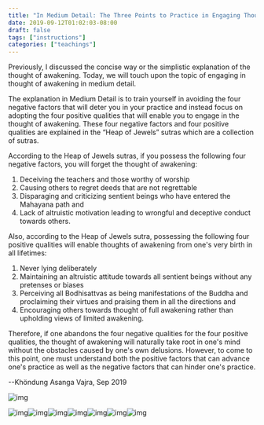 ```yaml
---
title: "In Medium Detail: The Three Points to Practice in Engaging Thought of Awakening(2)"
date: 2019-09-12T01:02:03-08:00
draft: false
tags: ["instructions"]
categories: ["teachings"]
---
```


Previously, I discussed the concise way or the simplistic explanation of the thought of awakening. Today, we will touch upon the topic of engaging in thought of awakening in medium detail. 

The explanation in Medium Detail is to train yourself in avoiding the four negative factors that will deter you in your practice and instead focus on adopting the four positive qualities that will enable you to engage in the thought of awakening. These four negative factors and four positive qualities are explained in the “Heap of Jewels” sutras which are a collection of sutras.

According to the Heap of Jewels sutras, if you possess the following four negative factors, you will forget the thought of awakening: 

1. Deceiving the teachers and those worthy of worship
1. Causing others to regret deeds that are not regrettable
1. Disparaging and criticizing sentient beings who have entered the Mahayana path and 
1. Lack of altruistic motivation leading to wrongful and deceptive conduct towards others.

Also, according to the Heap of Jewels sutra, possessing the following four positive qualities will enable thoughts of awakening from one's very birth in all lifetimes: 

1. Never lying deliberately
1. Maintaining an altruistic attitude towards all sentient beings without any pretenses or biases 
1. Perceiving all Bodhisattvas as being manifestations of the Buddha and proclaiming their virtues and praising them in all the directions and 
1. Encouraging others towards thought of full awakening rather than upholding views of limited awakening.

Therefore, if one abandons the four negative qualities for the four positive qualities, the thought of awakening will naturally take root in one's mind without the obstacles caused by one's own delusions. However, to come to this point, one must understand both the positive factors that can advance one's practice as well as the negative factors that can hinder one's practice.

--Khöndung Asanga Vajra, Sep 2019


![img](https://mmbiz.qpic.cn/mmbiz_gif/fgnkxfGnnkRLI7MTliaNGhvhLRsGkLpoyE760qibxvuBxsH7E5eV3KbjPnnovfZ9KQdib5PADrMbe0sMpSuVrWPibQ/640?wx_fmt=gif&wxfrom=5&wx_lazy=1)

![img](https://mmbiz.qpic.cn/mmbiz_jpg/jZ6aUbzt6ITTmM5jRqPnbE57OvCtor1DLWdRPLkusdQTmf4rrUYA0NpwOibtK6bkVibiagYXdg9rZcicXljyuJbh6Q/640?wx_fmt=jpeg&wxfrom=5&wx_lazy=1&wx_co=1)![img](https://mmbiz.qpic.cn/mmbiz_jpg/jZ6aUbzt6ITTmM5jRqPnbE57OvCtor1D7PFCLia6CdSicIiaYnkllwZjicobnt3Mb3QqfJaWgUicVvmfjobJaN1Xp7g/640?wx_fmt=jpeg&wxfrom=5&wx_lazy=1&wx_co=1)![img](https://mmbiz.qpic.cn/mmbiz_jpg/jZ6aUbzt6ITTmM5jRqPnbE57OvCtor1DNrSTbw8xS1LFWUy4SN7fTwdPhV49YRxRwmZPltp2tKT27jS3X3ic4eA/640?wx_fmt=jpeg&wxfrom=5&wx_lazy=1&wx_co=1)![img](https://mmbiz.qpic.cn/mmbiz_jpg/jZ6aUbzt6ITTmM5jRqPnbE57OvCtor1DeErTucaibdLIiaUibzibX6Lpkx6kP1GJT2VzlbfnQ7fUhGoAlBChkia6OpA/640?wx_fmt=jpeg&wxfrom=5&wx_lazy=1&wx_co=1)![img](https://mmbiz.qpic.cn/mmbiz_jpg/jZ6aUbzt6ITTmM5jRqPnbE57OvCtor1DMia8s1roZ3FGvJB77D1dTvmV5Koubwjr0aw8icM3BqF6DVH9G6Jyic8yQ/640?wx_fmt=jpeg&wxfrom=5&wx_lazy=1&wx_co=1)![img](https://mmbiz.qpic.cn/mmbiz_jpg/jZ6aUbzt6ITTmM5jRqPnbE57OvCtor1DgTrbnL19Hiagvic0skNN4gzIbE7DDibdcwPAYAY3hDvg8ZGy6ibZ8YG2kA/640?wx_fmt=jpeg&wxfrom=5&wx_lazy=1&wx_co=1)![img](https://mmbiz.qpic.cn/mmbiz_jpg/jZ6aUbzt6ITTmM5jRqPnbE57OvCtor1DWKBJN0XVOAMaHHibJm24WkByYicp2TdTpX7A5mocRrqaoIgs01xvM8lQ/640?wx_fmt=jpeg&wxfrom=5&wx_lazy=1&wx_co=1)
